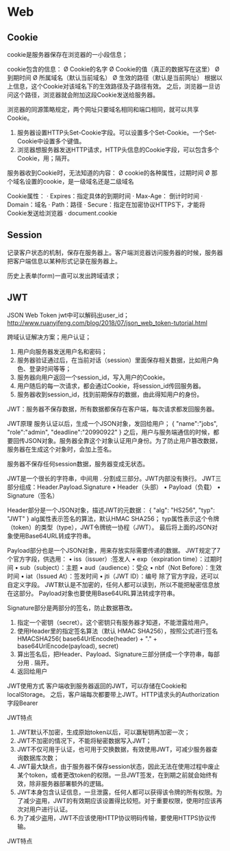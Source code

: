 # Web

## Cookie

cookie是服务器保存在浏览器的一小段信息；

cookie包含的信息：
 Ø Cookie的名字
 Ø Cookie的值（真正的数据写在这里）
 Ø 到期时间
 Ø 所属域名（默认当前域名）
 Ø 生效的路径（默认是当前网址）
根据以上信息，这个Cookie对该域名下的生效路径及子路径有效。
之后，浏览器一旦访问这个路径，浏览器就会附加这段Cookie发送给服务器。

浏览器的同源策略规定，两个网址只要域名相同和端口相同，就可以共享Cookie。

 1. 服务器设置HTTP头Set-Cookie字段。可以设置多个Set-Cookie。一个Set-Cookie中设置多个键值。
 2. 浏览器想服务器发送HTTP请求，HTTP头信息的Cookie字段，可以包含多个Cookie，用；隔开。

服务器收到Cookie时，无法知道的内容：
 Ø cookie的各种属性，过期时间
 Ø 那个域名设置的cookie，是一级域名还是二级域名

Cookie属性：
 · Expires：指定具体的到期时间
 · Max-Age： 倒计时时间
 · Domain：域名
 · Path：路径
 · Secure：指定在加密协议HTTPS下，才能将Cookie发送给浏览器
 · document.cookie

## Session

记录客户状态的机制，保存在服务器上。客户端浏览器访问服务器的时候，服务器把客户端信息以某种形式记录在服务器上。

历史上表单(form)一直可以发出跨域请求；


## JWT

JSON Web Token
jwt中可以解码出user_id；
<http://www.ruanyifeng.com/blog/2018/07/json_web_token-tutorial.html>

跨域认证解决方案；用户认证；
 1. 用户向服务器发送用户名和密码；
 2. 服务器验证通过后，在当前对话（session）里面保存相关数据，比如用户角色、登录时间等等；
 3. 服务器向用户返回一个session_id，写入用户的Cookie。
 4. 用户随后的每一次请求，都会通过Cookie，将session_id传回服务器。
 5. 服务器收到session_id，找到前期保存的数据，由此得知用户的身份。

JWT：服务器不保存数据，所有数据都保存在客户端，每次请求都发回服务器。
 
JWT原理
服务认证以后，生成一个JSON对象，发回给用户；
{
 "name":"jobs",
 "role":"admin",
 "deadline":"20990922"
}
之后，用户与服务端通信的时候，都要回传JSON对象。服务器全靠这个对象认证用户身份。为了防止用户篡改数据，服务器在生成这个对象时，会加上签名。

服务器不保存任何session数据，服务器变成无状态。

JWT是一个很长的字符串，中间用  .   分割成三部分。JWT内部没有换行。
JWT三部分组成：Header.Payload.Signature
 • Header（头部）
 • Payload（负载）
 • Signature（签名）

Header部分是一个JSON对象，描述JWT的元数据：
{
  "alg": "HS256",
  "typ": "JWT"
}
alg属性表示签名的算法，默认HMAC SHA256；
typ属性表示这个令牌（token）的类型（type），JWT令牌统一协程（JWT）。
最后将上面的JSON对象使用Base64URL转成字符串。

Payload部分也是一个JSON对象，用来存放实际需要传递的数据。
JWT规定了7个官方字段，供选用：
 • iss（issuer）:签发人
 • exp（expiration time）：过期时间
 • sub（subject）：主题
 • aud（audience）：受众
 • nbf（Not Before）：生效时间
 • iat（Issued At）：签发时间
 • jti（JWT ID）：编号
除了官方字段，还可以自定义字段。
JWT默认是不加密的，任何人都可以读到，所以不能把秘密信息放在这部分。
Payload对象也要使用Base64URL算法转成字符串。

Signature部分是两部分的签名，防止数据篡改。
 1. 指定一个密钥（secret）。这个密钥只有服务器才知道，不能泄露给用户。
 2. 使用Header里的指定签名算法（默认 HMAC SHA256），按照公式进行签名
 HMACSHA256(
  base64UrlEncode(header) + "." +
  base64UrlEncode(payload),
  secret)
 3. 算出签名后，把Header、Payload、Signature三部分拼成一个字符串，每部分用 . 隔开。
 4. 返回给用户

JWT使用方式
客户端收到服务器返回的JWT，可以存储在Cookie和localStorage。
之后，客户端每次都要带上JWT。HTTP请求头的Authorization字段Bearer<token>

JWT特点
 1. JWT默认不加密，生成原始token以后，可以赢秘钥再加密一次；
 2. JWT不加密的情况下，不能将秘密数据写入JWT；
 3. JWT不仅可用于认证，也可用于交换数据，有效使用JWT，可减少服务器查询数据库次数；
 4. JWT最大缺点，由于服务器不保存session状态，因此无法在使用过程中废止某个token，或者更改token的权限。一旦JWT签发，在到期之前就会始终有效，除非服务器部署额外的逻辑。
 5. JWT本身包含认证信息，一旦泄露，任何人都可以获得该令牌的所有权限。为了减少盗用，JWT的有效期应该设置得比较短。对于重要权限，使用时应该再次对用户进行认证。
 6. 为了减少盗用，JWT不应该使用HTTP协议明码传输，要使用HTTPS协议传输。

JWT特点
